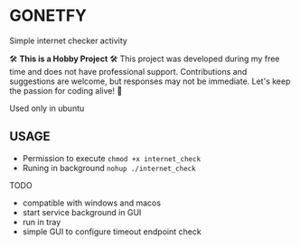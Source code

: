 # GONETFY
Simple internet checker activity

🛠️ **This is a Hobby Project** 🛠️
This project was developed during my free time and does not have professional support. Contributions and suggestions are welcome, but responses may not be immediate. Let's keep the passion for coding alive! 🚀

Used only in ubuntu
## USAGE
- Permission to execute
  `chmod +x internet_check`
- Runing in background
`nohup ./internet_check`

TODO
- compatible with windows and macos
- start service background in GUI
- run in tray
- simple GUI to configure timeout endpoint check
